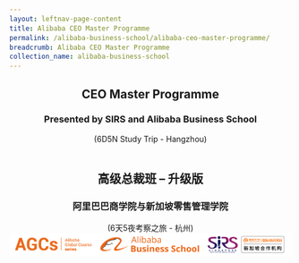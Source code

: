 ```yaml
---
layout: leftnav-page-content
title: Alibaba CEO Master Programme
permalink: /alibaba-business-school/alibaba-ceo-master-programme/
breadcrumb: Alibaba CEO Master Programme
collection_name: alibaba-business-school
---
```


<div style="text-align:center;"><h2 style="line-height:normal;">CEO Master Programme</h2>
  <h3 style="line-height:normal;">Presented by SIRS and Alibaba Business School</h3>
(6D5N Study Trip - Hangzhou)<br><br>

<h2 style="line-height:normal;">高级总裁班 – 升级版</h2>
  <h3 style="line-height:normal;">阿里巴巴商学院与新加坡零售管理学院</h3>
(6天5夜考察之旅 - 杭州)</div>

<img src="/images/agcs-abs-sirs-atu-combined-logos.png">
